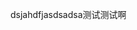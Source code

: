 dsjahdfjasdsadsa测试测试啊

<!--stackedit_data:
eyJoaXN0b3J5IjpbLTIwNzE4MTE3MjAsMzY1MjczOTQwLDczMD
k5ODExNl19
-->